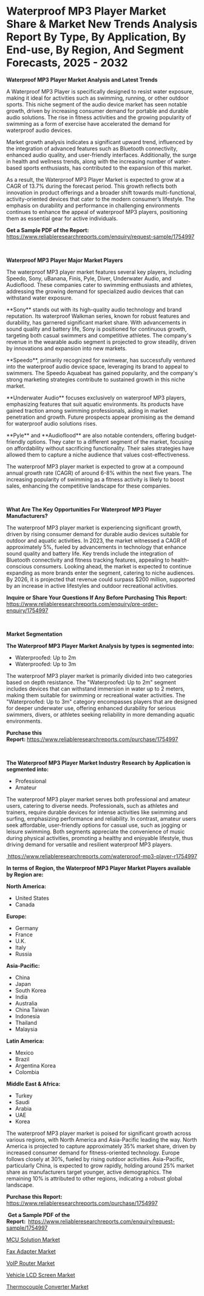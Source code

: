 <p><h1>Waterproof MP3 Player Market Share & Market New Trends Analysis Report By Type, By Application, By End-use, By Region, And Segment Forecasts, 2025 - 2032</h1></p><p><strong>Waterproof MP3 Player Market Analysis and Latest Trends</strong></p>
<p><p>A Waterproof MP3 Player is specifically designed to resist water exposure, making it ideal for activities such as swimming, running, or other outdoor sports. This niche segment of the audio device market has seen notable growth, driven by increasing consumer demand for portable and durable audio solutions. The rise in fitness activities and the growing popularity of swimming as a form of exercise have accelerated the demand for waterproof audio devices.</p><p>Market growth analysis indicates a significant upward trend, influenced by the integration of advanced features such as Bluetooth connectivity, enhanced audio quality, and user-friendly interfaces. Additionally, the surge in health and wellness trends, along with the increasing number of water-based sports enthusiasts, has contributed to the expansion of this market.</p><p>As a result, the Waterproof MP3 Player Market is expected to grow at a CAGR of 13.7% during the forecast period. This growth reflects both innovation in product offerings and a broader shift towards multi-functional, activity-oriented devices that cater to the modern consumer’s lifestyle. The emphasis on durability and performance in challenging environments continues to enhance the appeal of waterproof MP3 players, positioning them as essential gear for active individuals.</p></p>
<p><strong>Get a Sample PDF of the Report:&nbsp;</strong> <a href="https://www.reliableresearchreports.com/enquiry/request-sample/1754997?utm_campaign=10&utm_medium=2&utm_source=Github&utm_content=ia&utm_term=11022025&utm_id=waterproof-mp3-player">https://www.reliableresearchreports.com/enquiry/request-sample/1754997</a></p>
<p>&nbsp;</p>
<p><strong>Waterproof MP3 Player Major Market Players</strong></p>
<p><p>The waterproof MP3 player market features several key players, including Speedo, Sony, uBanana, Finis, Pyle, Diver, Underwater Audio, and Audioflood. These companies cater to swimming enthusiasts and athletes, addressing the growing demand for specialized audio devices that can withstand water exposure.</p><p>**Sony** stands out with its high-quality audio technology and brand reputation. Its waterproof Walkman series, known for robust features and durability, has garnered significant market share. With advancements in sound quality and battery life, Sony is positioned for continuous growth, targeting both casual swimmers and competitive athletes. The company's revenue in the wearable audio segment is projected to grow steadily, driven by innovations and expansion into new markets.</p><p>**Speedo**, primarily recognized for swimwear, has successfully ventured into the waterproof audio device space, leveraging its brand to appeal to swimmers. The Speedo Aquabeat has gained popularity, and the company's strong marketing strategies contribute to sustained growth in this niche market.</p><p>**Underwater Audio** focuses exclusively on waterproof MP3 players, emphasizing features that suit aquatic environments. Its products have gained traction among swimming professionals, aiding in market penetration and growth. Future prospects appear promising as the demand for waterproof audio solutions rises.</p><p>**Pyle** and **Audioflood** are also notable contenders, offering budget-friendly options. They cater to a different segment of the market, focusing on affordability without sacrificing functionality. Their sales strategies have allowed them to capture a niche audience that values cost-effectiveness.</p><p>The waterproof MP3 player market is expected to grow at a compound annual growth rate (CAGR) of around 6-8% within the next five years. The increasing popularity of swimming as a fitness activity is likely to boost sales, enhancing the competitive landscape for these companies.</p></p>
<p>&nbsp;</p>
<p><strong>What Are The Key Opportunities For Waterproof MP3 Player Manufacturers?</strong></p>
<p><p>The waterproof MP3 player market is experiencing significant growth, driven by rising consumer demand for durable audio devices suitable for outdoor and aquatic activities. In 2023, the market witnessed a CAGR of approximately 5%, fueled by advancements in technology that enhance sound quality and battery life. Key trends include the integration of Bluetooth connectivity and fitness tracking features, appealing to health-conscious consumers. Looking ahead, the market is expected to continue expanding as more brands enter the segment, catering to niche audiences. By 2026, it is projected that revenue could surpass $200 million, supported by an increase in active lifestyles and outdoor recreational activities.</p></p>
<p><strong>Inquire or Share Your Questions If Any Before Purchasing This Report:</strong> <a href="https://www.reliableresearchreports.com/enquiry/pre-order-enquiry/1754997?utm_campaign=10&utm_medium=2&utm_source=Github&utm_content=ia&utm_term=11022025&utm_id=waterproof-mp3-player">https://www.reliableresearchreports.com/enquiry/pre-order-enquiry/1754997</a></p>
<p>&nbsp;</p>
<p><strong>Market Segmentation</strong></p>
<p><strong>The Waterproof MP3 Player Market Analysis by types is segmented into:</strong></p>
<p><ul><li>Waterproofed: Up to 2m</li><li>Waterproofed: Up to 3m</li></ul></p>
<p><p>The waterproof MP3 player market is primarily divided into two categories based on depth resistance. The "Waterproofed: Up to 2m" segment includes devices that can withstand immersion in water up to 2 meters, making them suitable for swimming or recreational water activities. The "Waterproofed: Up to 3m" category encompasses players that are designed for deeper underwater use, offering enhanced durability for serious swimmers, divers, or athletes seeking reliability in more demanding aquatic environments.</p></p>
<p><strong>Purchase this Report:&nbsp;</strong><a href="https://www.reliableresearchreports.com/purchase/1754997?utm_campaign=10&utm_medium=2&utm_source=Github&utm_content=ia&utm_term=11022025&utm_id=waterproof-mp3-player">https://www.reliableresearchreports.com/purchase/1754997</a></p>
<p>&nbsp;</p>
<p><strong>The Waterproof MP3 Player Market Industry Research by Application is segmented into:</strong></p>
<p><ul><li>Professional</li><li>Amateur</li></ul></p>
<p><p>The waterproof MP3 player market serves both professional and amateur users, catering to diverse needs. Professionals, such as athletes and trainers, require durable devices for intense activities like swimming and surfing, emphasizing performance and reliability. In contrast, amateur users seek affordable, user-friendly options for casual use, such as jogging or leisure swimming. Both segments appreciate the convenience of music during physical activities, promoting a healthy and enjoyable lifestyle, thus driving demand for versatile and resilient waterproof MP3 players.</p></p>
<p><a href="https://www.reliableresearchreports.com/waterproof-mp3-player-r1754997?utm_campaign=10&utm_medium=2&utm_source=Github&utm_content=ia&utm_term=11022025&utm_id=waterproof-mp3-player">&nbsp;https://www.reliableresearchreports.com/waterproof-mp3-player-r1754997</a></p>
<p><strong>In terms of Region, the Waterproof MP3 Player Market Players available by Region are:</strong></p>
<p>
    <p> <strong> North America: </strong>
        <ul>
            <li>United States</li>
            <li>Canada</li>
        </ul>
        </p> 
    <p> <strong> Europe: </strong>
        <ul>
            <li>Germany</li>
            <li>France</li>
            <li>U.K.</li>
            <li>Italy</li>
            <li>Russia</li>
        </ul>
        </p> 
    <p> <strong> Asia-Pacific: </strong>
        <ul>
            <li>China</li>
            <li>Japan</li>
            <li>South Korea</li>
            <li>India</li>
            <li>Australia</li>
            <li>China Taiwan</li>
            <li>Indonesia</li>
            <li>Thailand</li>
            <li>Malaysia</li>
        </ul>
        </p> 
    <p> <strong> Latin America: </strong>
        <ul>
            <li>Mexico</li>
            <li>Brazil</li>
            <li>Argentina Korea</li>
            <li>Colombia</li>
        </ul>
        </p> 
    <p> <strong> Middle East & Africa: </strong>
        <ul>
            <li>Turkey</li>
            <li>Saudi</li>
            <li>Arabia</li>
            <li>UAE</li>
            <li>Korea</li>
        </ul>
    </p>
    </p>
<p><p>The waterproof MP3 player market is poised for significant growth across various regions, with North America and Asia-Pacific leading the way. North America is projected to capture approximately 35% market share, driven by increased consumer demand for fitness-oriented technology. Europe follows closely at 30%, fueled by rising outdoor activities. Asia-Pacific, particularly China, is expected to grow rapidly, holding around 25% market share as manufacturers target younger, active demographics. The remaining 10% is attributed to other regions, indicating a robust global landscape.</p></p>
<p><strong>Purchase this Report: </strong><a href="https://www.reliableresearchreports.com/purchase/1754997?utm_campaign=10&utm_medium=2&utm_source=Github&utm_content=ia&utm_term=11022025&utm_id=waterproof-mp3-player">https://www.reliableresearchreports.com/purchase/1754997</a></p>
<p>&nbsp;<strong>Get a Sample PDF of the Report:&nbsp;&nbsp;</strong><a href="https://www.reliableresearchreports.com/enquiry/request-sample/1754997?utm_campaign=10&utm_medium=2&utm_source=Github&utm_content=ia&utm_term=11022025&utm_id=waterproof-mp3-player">https://www.reliableresearchreports.com/enquiry/request-sample/1754997</a></p>
<p><strong></strong></p>
<p><p><a href="https://github.com/berbelsagwan/Market-Research-Report-List-1/blob/main/mcu-solution-market.md?utm_campaign=10&utm_medium=2&utm_source=Github&utm_content=ia&utm_term=11022025&utm_id=waterproof-mp3-player">MCU Solution Market</a></p><p><a href="https://github.com/anuellaruska/Market-Research-Report-List-1/blob/main/fax-adapter-market.md?utm_campaign=10&utm_medium=2&utm_source=Github&utm_content=ia&utm_term=11022025&utm_id=waterproof-mp3-player">Fax Adapter Market</a></p><p><a href="https://github.com/boyermaragaret8392/Market-Research-Report-List-1/blob/main/voip-router-market.md?utm_campaign=10&utm_medium=2&utm_source=Github&utm_content=ia&utm_term=11022025&utm_id=waterproof-mp3-player">VoIP Router Market</a></p><p><a href="https://github.com/ajayanhaizan/Market-Research-Report-List-1/blob/main/vehicle-lcd-screen-market.md?utm_campaign=10&utm_medium=2&utm_source=Github&utm_content=ia&utm_term=11022025&utm_id=waterproof-mp3-player">Vehicle LCD Screen Market</a></p><p><a href="https://github.com/tselahiara/Market-Research-Report-List-1/blob/main/thermocouple-converter-market.md?utm_campaign=10&utm_medium=2&utm_source=Github&utm_content=ia&utm_term=11022025&utm_id=waterproof-mp3-player">Thermocouple Converter Market</a></p></p>